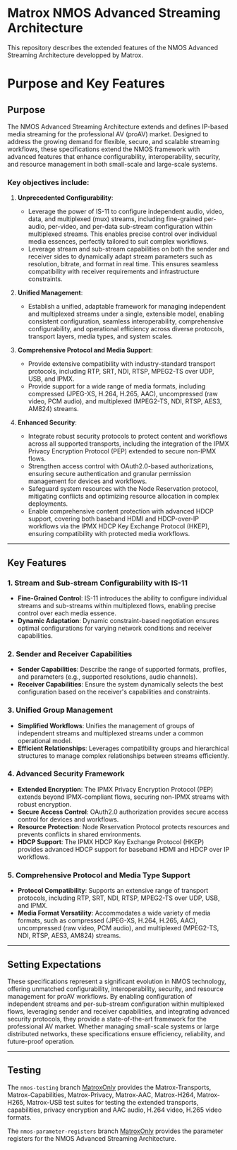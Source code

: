# Matrox NMOS Advanced Streaming Architecture

This repository describes the extended features of the NMOS Advanced Streaming Architecture developped by Matrox.

# Purpose and Key Features

## Purpose

The NMOS Advanced Streaming Architecture extends and defines IP-based media streaming for the professional AV (proAV) market. Designed to address the growing demand for flexible, secure, and scalable streaming workflows, these specifications extend the NMOS framework with advanced features that enhance configurability, interoperability, security, and resource management in both small-scale and large-scale systems.

### Key objectives include:

1. **Unprecedented Configurability**:
   - Leverage the power of IS-11 to configure independent audio, video, data, and multiplexed (mux) streams, including fine-grained per-audio, per-video, and per-data sub-stream configuration within multiplexed streams. This enables precise control over individual media essences, perfectly tailored to suit complex workflows.
   - Leverage stream and sub-stream capabilities on both the sender and receiver sides to dynamically adapt stream parameters such as resolution, bitrate, and format in real time. This ensures seamless compatibility with receiver requirements and infrastructure constraints.

2. **Unified Management**:
   - Establish a unified, adaptable framework for managing independent and multiplexed streams under a single, extensible model, enabling consistent configuration, seamless interoperability, comprehensive configurability, and operational efficiency across diverse protocols, transport layers, media types, and system scales.

3. **Comprehensive Protocol and Media Support**:
   - Provide extensive compatibility with industry-standard transport protocols, including RTP, SRT, NDI, RTSP, MPEG2-TS over UDP, USB, and IPMX.
   - Provide support for a wide range of media formats, including compressed (JPEG-XS, H.264, H.265, AAC), uncompressed (raw video, PCM audio), and multiplexed (MPEG2-TS, NDI, RTSP, AES3, AM824) streams.

4. **Enhanced Security**:
   - Integrate robust security protocols to protect content and workflows across all supported transports, including the integration of the IPMX Privacy Encryption Protocol (PEP) extended to secure non-IPMX flows.
   - Strengthen access control with OAuth2.0-based authorizations, ensuring secure authentication and granular permission management for devices and workflows.
   - Safeguard system resources with the Node Reservation protocol, mitigating conflicts and optimizing resource allocation in complex deployments.
   - Enable comprehensive content protection with advanced HDCP support, covering both baseband HDMI and HDCP-over-IP workflows via the IPMX HDCP Key Exchange Protocol (HKEP), ensuring compatibility with protected media workflows.

---

## Key Features

### 1. Stream and Sub-stream Configurability with IS-11

- **Fine-Grained Control**: IS-11 introduces the ability to configure individual streams and sub-streams within multiplexed flows, enabling precise control over each media essence.
- **Dynamic Adaptation**: Dynamic constraint-based negotiation ensures optimal configurations for varying network conditions and receiver capabilities.

### 2. Sender and Receiver Capabilities

- **Sender Capabilities**: Describe the range of supported formats, profiles, and parameters (e.g., supported resolutions, audio channels).
- **Receiver Capabilities**: Ensure the system dynamically selects the best configuration based on the receiver's capabilities and constraints.

### 3. Unified Group Management

- **Simplified Workflows**: Unifies the management of groups of independent streams and multiplexed streams under a common operational model.
- **Efficient Relationships**: Leverages compatibility groups and hierarchical structures to manage complex relationships between streams efficiently.

### 4. Advanced Security Framework

- **Extended Encryption**: The IPMX Privacy Encryption Protocol (PEP) extends beyond IPMX-compliant flows, securing non-IPMX streams with robust encryption.
- **Secure Access Control**: OAuth2.0 authorization provides secure access control for devices and workflows.
- **Resource Protection**: Node Reservation Protocol protects resources and prevents conflicts in shared environments.
- **HDCP Support**: The IPMX HDCP Key Exchange Protocol (HKEP) provides advanced HDCP support for baseband HDMI and HDCP over IP workflows.

### 5. Comprehensive Protocol and Media Type Support

- **Protocol Compatibility**: Supports an extensive range of transport protocols, including RTP, SRT, NDI, RTSP, MPEG2-TS over UDP, USB, and IPMX.
- **Media Format Versatility**: Accommodates a wide variety of media formats, such as compressed (JPEG-XS, H.264, H.265, AAC), uncompressed (raw video, PCM audio), and multiplexed (MPEG2-TS, NDI, RTSP, AES3, AM824) streams.

---

## Setting Expectations

These specifications represent a significant evolution in NMOS technology, offering unmatched configurability, interoperability, security, and resource management for proAV workflows. By enabling configuration of independent streams and per-sub-stream configuration within multiplexed flows, leveraging sender and receiver capabilities, and integrating advanced security protocols, they provide a state-of-the-art framework for the professional AV market. Whether managing small-scale systems or large distributed networks, these specifications ensure efficiency, reliability, and future-proof operation.

---

## Testing

The `nmos-testing` branch [MatroxOnly](https://github.com/alabou/nmos-testing/tree/MatroxOnly) provides the Matrox-Transports, Matrox-Capabilities, Matrox-Privacy, Matrox-AAC, Matrox-H264, Matrox-H265, Matrox-USB test suites for testing the extended transports, capabilities, privacy encryption and AAC audio, H.264 video, H.265 video formats.

The `nmos-parameter-registers` branch [MatroxOnly](https://github.com/alabou/nmos-parameter-registers/tree/MatroxOnly) provides the parameter registers for the NMOS Advanced Streaming Architecture.
